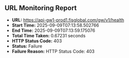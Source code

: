 ## URL Monitoring Report

- **URL:** https://api-gw1-prod1.fisglobal.com/gw/v1/health
- **Start Time:** 2025-09-09T07:13:58.502766
- **End Time:** 2025-09-09T07:13:59.175076
- **Total Time Taken:** 0.67231 seconds
- **HTTP Status Code:** 403
- **Status:** Failure
- **Failure Reason:** HTTP Status Code: 403
